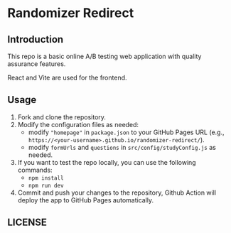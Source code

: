 # Randomizer Redirect

## Introduction

This repo is a basic online A/B testing web application with quality assurance features.

React and Vite are used for the frontend.

## Usage

1. Fork and clone the repository.
2. Modify the configuration files as needed:
    - modify `"homepage"` in `package.json` to your GitHub Pages URL (e.g., `https://<your-username>.github.io/randomizer-redirect/`).
    - modify `formUrls` and `questions` in `src/config/studyConfig.js` as needed.
3. If you want to test the repo locally, you can use the following commands:
   - `npm install`
   - `npm run dev`
4. Commit and push your changes to the repository, Github Action will deploy the app to GitHub Pages automatically.

## LICENSE